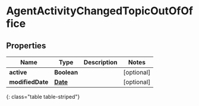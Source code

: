 # AgentActivityChangedTopicOutOfOffice


## Properties

| Name | Type | Description | Notes |
| ------------ | ------------- | ------------- | ------------- |
| **active** | **Boolean** |  |  [optional] |
| **modifiedDate** | [**Date**](Date) |  |  [optional] |
{: class="table table-striped"}



